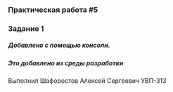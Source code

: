 ### Практическая работа #5
### Задание 1


##### Добавлено с помощью консоли.

##### Это добавлено из среды разработки 


Выполнил
Шафоростов Алексей Сергеевич
УВП-313
